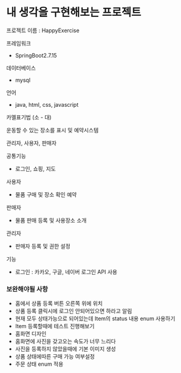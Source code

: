 # 내 생각을 구현해보는 프로젝트

프로젝트 이름 : HappyExercise

프레임워크
- SpringBoot2.7.15

데이터베이스
- mysql

언어
- java, html, css, javascript

카멜표기법 (소 - 대)

운동할 수 있는 장소를 표시 및 예약시스템

관리자, 사용자, 판매자

공통기능
- 로그인, 쇼핑, 지도

사용자
- 물품 구매 및 장소 확인 예약

판매자
- 물품 판매 등록 및 사용장소 소개

관리자
- 판매자 등록 및 권한 설정

기능
- 로그인 : 카카오, 구글, 네이버 로그인 API 사용

### 보완해야될 사항
- 홈에서 상품 등록 버튼 오른쪽 위에 위치
- 상품 등록 클릭시에 로그인 안되어있으면 하라고 알림
- 현재 모두 상태가능으로 되어있는데 Item의 status 내용 enum 사용하기
- Item 등록할때에 테스트 진행해보기
- 홈화면 디자인
- 홈화면에 사진을 갖고오는 속도가 너무 느리다
- 사진을 등록하지 않았을때에 기본 이미지 생성
- 상품 상태에따른 구매 가능 여부설정
- 주문 상태 enum 적용
